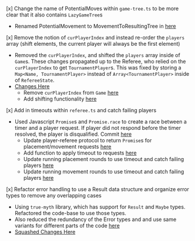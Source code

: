 [x] Change the name of PotentialMoves within `game-tree.ts` to be more clear that it also contains `LazyGameTree`s

- Renamed PotentialMovement to MovementToResultingTree in [here](https://github.ccs.neu.edu/CS4500-F20/christine/commit/34575281436bb561c2cc10753fcf2e0fa44ab28c#diff-327924acc1fbd2520dbd09d26e189579L33-L36)

[x] Remove the notion of `curPlayerIndex` and instead re-order the `players` array (shift elements, the current player will always be the first element)

- Removed the `curPlayerIndex`, and shifted the `players` array inside of `Game`s. These changes propagated up to the Referee, who relied on the `curPlayerIndex` to get `TournamentPlayer`s. This was fixed by storing a `Map<Name, TournamentPlayer>` instead of `Array<TournamentPlayer>` inside of `RefereeState`.
- [Changes Here](https://github.ccs.neu.edu/CS4500-F20/christine/commit/5c814ea358fc29ae6b7a8fbf521852c30ef74fc9)
  - Remove `curPlayerIndex` from `Game` [here](https://github.ccs.neu.edu/CS4500-F20/christine/commit/5c814ea358fc29ae6b7a8fbf521852c30ef74fc9#diff-95bc0a56510ffacbd0296c399d7b42c2L29-R35)
  - Add shifting functionality [here](https://github.ccs.neu.edu/CS4500-F20/christine/commit/5c814ea358fc29ae6b7a8fbf521852c30ef74fc9#diff-cf3bb810a9eaedb768c662db92032718R20-R24)

[x] Add in timeouts within `referee.ts` and catch failing players

- Used Javascript `Promise`s and `Promise.race` to create a race between a timer and a player request. If player did not respond before the timer resolved, the player is disqualified. Commit [here](https://github.ccs.neu.edu/CS4500-F20/christine/commit/f2ff4f4316e1e21cd9f39cd8f659635097ab61ba)
  - Update player-referee protocol to return `Promise`s for placement/movement requests [here](https://github.ccs.neu.edu/CS4500-F20/christine/commit/f2ff4f4316e1e21cd9f39cd8f659635097ab61ba#diff-4177ce6be87e834adecf8d40d240d5aaL76-R92)
  - Add function to apply timeout to requests [here](https://github.ccs.neu.edu/CS4500-F20/christine/commit/f2ff4f4316e1e21cd9f39cd8f659635097ab61ba#diff-589422440c9002c944173380c2ba0eadR191-R203)
  - Update running placement rounds to use timeout and catch failing players [here](https://github.ccs.neu.edu/CS4500-F20/christine/commit/f2ff4f4316e1e21cd9f39cd8f659635097ab61ba#diff-589422440c9002c944173380c2ba0eadL192-R240)
  - Update running movement rounds to use timeout and catch failing players [here](https://github.ccs.neu.edu/CS4500-F20/christine/commit/f2ff4f4316e1e21cd9f39cd8f659635097ab61ba#diff-589422440c9002c944173380c2ba0eadL268-R324)

[x] Refactor error handling to use a Result data structure and organize error types to remove any overlapping cases

- Using `true-myth` library, which has support for `Result` and `Maybe` types. Refactored the code-base to use those types.
- Also reduced the redundancy of the Error types and and use same variants for different parts of the code [here](https://github.ccs.neu.edu/CS4500-F20/christine/commit/8f7580cf5f23f7b0b853c9981f82aee3b5420415#diff-35c20cd6b317afa40d5dac211667f349L238-R187)
- [Squashed Changes Here](https://github.ccs.neu.edu/CS4500-F20/christine/commit/8f7580cf5f23f7b0b853c9981f82aee3b5420415)
